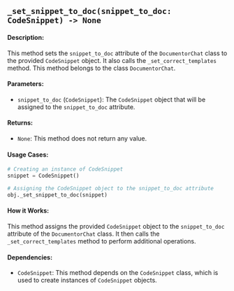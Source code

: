 ## `_set_snippet_to_doc(snippet_to_doc: CodeSnippet) -> None`

#### Description:
This method sets the `snippet_to_doc` attribute of the `DocumentorChat` class to the provided `CodeSnippet` object. It also calls the `_set_correct_templates` method. This method belongs to the class `DocumentorChat`.

#### Parameters:
- `snippet_to_doc` (`CodeSnippet`): The `CodeSnippet` object that will be assigned to the `snippet_to_doc` attribute.

#### Returns:
- `None`: This method does not return any value.

#### Usage Cases:

```python
# Creating an instance of CodeSnippet
snippet = CodeSnippet()

# Assigning the CodeSnippet object to the snippet_to_doc attribute
obj._set_snippet_to_doc(snippet)
```

#### How it Works:

This method assigns the provided `CodeSnippet` object to the `snippet_to_doc` attribute of the `DocumentorChat` class. It then calls the `_set_correct_templates` method to perform additional operations.

#### Dependencies:
- `CodeSnippet`: This method depends on the `CodeSnippet` class, which is used to create instances of `CodeSnippet` objects.